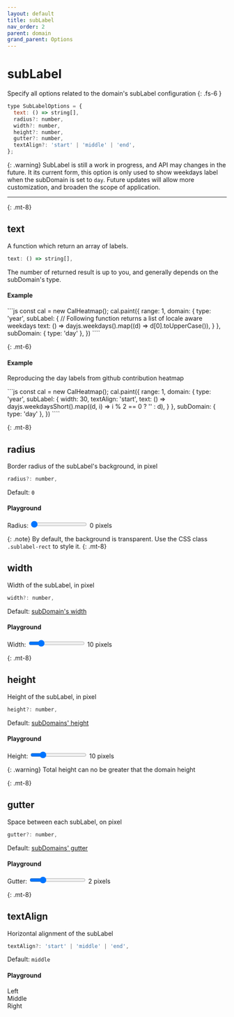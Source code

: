 ```yaml
---
layout: default
title: subLabel
nav_order: 2
parent: domain
grand_parent: Options
---
```


<style>
  .sublabel-text {
    font-size: 8px!important;
  }
</style>

# subLabel

Specify all options related to the domain's subLabel configuration
{: .fs-6 }

```js
type SubLabelOptions = {
  text: () => string[],
  radius?: number,
  width?: number,
  height?: number,
  gutter?: number,
  textAlign?: 'start' | 'middle' | 'end',
};
```

{: .warning}
SubLabel is still a work in progress, and API may changes in the future.
It its current form, this option is only used to show weekdays label
when the subDomain is set to `day`.
Future updates will allow more customization, and broaden the scope of application.

<hr/>
{: .mt-8}

## text

A function which return an array of labels.

```js
text: () => string[],
```

The number of returned result is up to you, and generally
depends on the subDomain's type.

#### Example

<div class="code-example" >
  <div id="text-example-1" style="display: inline-block; "></div>
  <script>
    const cal3 = new CalHeatmap();
    cal3.paint({
      range: 1,
      itemSelector: '#text-example-1',
      domain: {
        type: 'year',
        label: {
          text: null
        },
        subLabel: {
          text: () => dayjs.weekdays().map((d) => d[0].toUpperCase()),
        }
      },
      subDomain: { type: 'day' },
    })
  </script>
</div>
```js
const cal = new CalHeatmap();
cal.paint({
  range: 1,
  domain: {
    type: 'year',
    subLabel: {
      // Following function returns a list of locale aware weekdays
      text: () => dayjs.weekdays().map((d) => d[0].toUpperCase()),
    }
  },
  subDomain: { type: 'day' },
})
````

{: .mt-6}

#### Example

Reproducing the day labels from github contribution heatmap

<div class="code-example" >
  <div id="text-example-5" style="display: inline-block; "></div>
  <script>
    const cal2 = new CalHeatmap();
    cal2.paint({
      range: 1,
      itemSelector: '#text-example-5',
      domain: {
        type: 'year',
        label: {
          text: null
        },
        subLabel: {
          width: 30,
          textAlign: 'start',
          text: () => dayjs.weekdaysShort().map((d, i) => i % 2 == 0 ? '' : d),
        }
      },
      subDomain: { type: 'day' },
    })
  </script>
</div>
```js
const cal = new CalHeatmap();
cal.paint({
  range: 1,
  domain: {
    type: 'year',
    subLabel: {
      width: 30,
      textAlign: 'start',
      text: () => dayjs.weekdaysShort().map((d, i) => i % 2 == 0 ? '' : d),
    }
  },
  subDomain: { type: 'day' },
})
````

{: .mt-8}

## radius

Border radius of the subLabel's background, in pixel

```js
radius?: number,
```

Default: `0`

#### Playground

<div class="code-example" >
  <style>
    #radius-example-2 .sublabel-rect {
      fill: gray!important;
    }
    #radius-example-2 .sublabel-text {
      fill: #fff;
    }
  </style>
  <div id="radius-example-2" style="display: inline-block; "></div>
</div>
<div class="highlighter-rouge p-3">
  <label>
    Radius:
    <input type="range" min="0" max="15" value="0" class="slider" id="radius-slider" >
    <span id="radius-value">0</span> pixels
</label>
  <script>
      const cal4 = new CalHeatmap();
      let radius = 0;
      cal4.paint({ domain: { type: 'month', subLabel: { radius: radius, text: () => dayjs.weekdays().map((d) => d[0].toUpperCase()) } }, subDomain: { type: 'day' } , range: 3, itemSelector: '#radius-example-2'});
      d3.select("#radius-slider").on("input", function() {
        cal4.paint({ domain: { subLabel: { radius: +this.value } } });
        d3.select("#radius-value").html(+this.value);
      });
  </script>
</div>

{: .note}
By default, the background is transparent. Use the CSS class `.sublabel-rect` to style it.
{: .mt-8}

## width

Width of the subLabel, in pixel

```js
width?: number,
```

Default: [subDomain's width](/options/subDomain.html#width)

#### Playground

<div class="code-example" >
  <style>
    #width-example-2 .sublabel-rect {
      stroke: gray;
    }
  </style>
  <div id="width-example-2" style="display: inline-block; "></div>
</div>
<div class="highlighter-rouge p-3">
  <label>
    Width:
    <input type="range" min="1" max="50" value="10" class="slider" id="width-slider" >
    <span id="width-value">10</span> pixels
</label>
  <script>
      const cal5 = new CalHeatmap();
      let width = 10;
      cal5.paint({ domain: { type: 'month', subLabel: { width: width, text: () => dayjs.weekdays().map((d) => d[0].toUpperCase()) } }, subDomain: { type: 'day' } , range: 3, itemSelector: '#width-example-2'});
      d3.select("#width-slider").on("input", function() {
        cal5.paint({ domain: { subLabel: { width: +this.value } } });
        d3.select("#width-value").html(+this.value);
      });
  </script>
</div>

{: .mt-8}

## height

Height of the subLabel, in pixel

```js
height?: number,
```

Default: [subDomains' height](/options/subDomain.html#height)

#### Playground

<div class="code-example" >
  <style>
    #height-example-1 .sublabel-rect {
      stroke: gray;
    }
  </style>
  <div id="height-example-1" style="display: inline-block; "></div>
</div>
<div class="highlighter-rouge p-3">
  <label>
    Height:
    <input type="range" min="1" max="50" value="10" class="slider" id="height-slider" >
    <span id="height-value">10</span> pixels
</label>
  <script>
      const cal6 = new CalHeatmap();
      let height = 10;
      cal6.paint({ domain: { type: 'month', height: 10, subLabel: { height: height, text: () => dayjs.weekdays().map((d) => d[0].toUpperCase()) } }, subDomain: { type: 'day' } , range: 3, itemSelector: '#height-example-1'});
      d3.select("#height-slider").on("input", function() {
        cal6.paint({ domain: { subLabel: { height: +this.value } } });
        d3.select("#height-value").html(+this.value);
      });
  </script>
</div>

{: .warning}
Total height can no be greater that the domain height

{: .mt-8}

## gutter

Space between each subLabel, on pixel

```js
gutter?: number,
```

Default: [subDomains' gutter](/options/subDomain.html#gutter)

#### Playground

<div class="code-example" >
  <style>
    #gutter-example-1 .sublabel-rect {
      stroke: gray;
    }
  </style>
  <div id="gutter-example-1" style="display: inline-block; "></div>
</div>
<div class="highlighter-rouge p-3">
  <label>
    Gutter:
    <input type="range" min="0" max="10" value="2" class="slider" id="gutter-slider" >
    <span id="gutter-value">2</span> pixels
</label>
  <script>
      const cal7 = new CalHeatmap();
      let gutter = 2;
      cal7.paint({ domain: { type: 'month', subLabel: { gutter: gutter, text: () => dayjs.weekdays().map((d) => d[0].toUpperCase()) } }, subDomain: { type: 'day' } , range: 3, itemSelector: '#gutter-example-1'});
      d3.select("#gutter-slider").on("input", function() {
        cal7.paint({ domain: { subLabel: { gutter: +this.value } } });
        d3.select("#gutter-value").html(+this.value);
      });
  </script>
</div>

{: .mt-8}

## textAlign

Horizontal alignment of the subLabel

```js
textAlign?: 'start' | 'middle' | 'end',
```

Default: `middle`

#### Playground

<div class="code-example" >
  <style>
    #textAlign-example-1 .sublabel-rect {
      stroke: gray;
    }
  </style>
  <div id="textAlign-example-1" style="display: inline-block; "></div>
  <script>
      const cal8 = new CalHeatmap();
      let textAlign ='middle';
      cal8.paint({ domain: { type: 'month', subLabel: { width: 35, textAlign: textAlign, text: () => dayjs.weekdays().map((d) => d[0].toUpperCase()) } }, subDomain: { type: 'day' } , range: 3, itemSelector: '#textAlign-example-1'});
      d3.select("#textAlign-slider").on("input", function() {
        cal8.paint({ domain: { subLabel: { textAlign: this.value } } });
        d3.select("#textAlign-value").html(+this.value);
      });
  </script>
</div>
<div class="highlighter-rouge p-3">
  <div class="fs-3">
    <div class="btn btn-blue" onClick="cal8.paint({ domain: { subLabel: { textAlign: 'start'} }  }); return false;">Left</div>
    <div class="btn btn-blue" onClick="cal8.paint({ domain: { subLabel: { textAlign: 'middle'} }  }); return false;">Middle</div>
    <div class="btn btn-blue" onClick="cal8.paint({ domain: { subLabel: { textAlign: 'end'} }  }); return false;">Right</div>
  </div>
</div>
